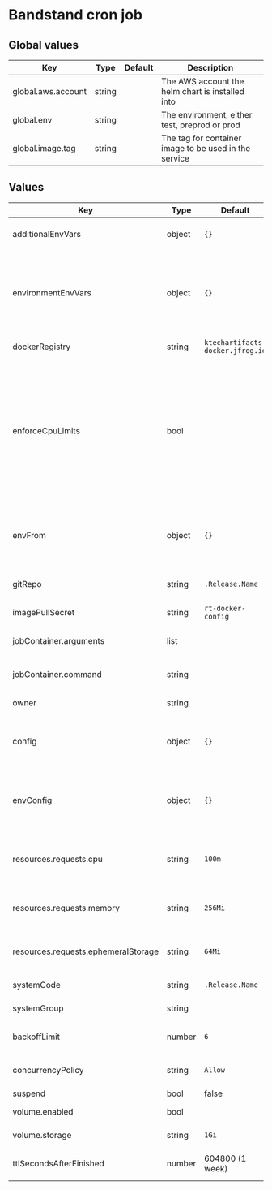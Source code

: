 # Bandstand cron job

## Global values

| Key                | Type   | Default | Description                                           |
|--------------------|--------|---------|-------------------------------------------------------|
| global.aws.account | string |         | The AWS account the helm chart is installed into      |
| global.env         | string |         | The environment, either test, preprod or prod         |
| global.image.tag   | string |         | The tag for container image to be used in the service |

## Values

| Key                                 | Type   | Default                          | Description                                                                                                                                                                                                                                                                                         |
|-------------------------------------|--------|----------------------------------|-----------------------------------------------------------------------------------------------------------------------------------------------------------------------------------------------------------------------------------------------------------------------------------------------------|
| additionalEnvVars                   | object | `{}`                             | An object containing additional environment variables                                                                                                                                                                                                                                               |
| environmentEnvVars                  | object | `{}`                             | An object containing environment specific additional environment variables. Use this in *-values.yaml files to not overwrite the additionalEnvVars object                                                                                                                                           |
| dockerRegistry                      | string | `ktechartifacts-docker.jfrog.io` | Docker registry to pull images from                                                                                                                                                                                                                                                                 |
| enforceCpuLimits                    | bool   |                                  | By default CPU will burst to use spare capacity on the node. Setting this flag will add a cpu limit with the same value as `resources.requests.cpu`. It is recommended to set this flag in performance testing environments to ensure recorded performance isn't based on unallocated capacity      |
| envFrom                             | object | `{}`                             | References to ConfigMaps / Secrets which will be mapped to environment variables. For more details see [here](https://kubernetes.io/docs/tasks/configure-pod-container/configure-pod-configmap/#configure-all-key-value-pairs-in-a-configmap-as-container-environment-variables)                    |
| gitRepo                             | string | `.Release.Name`                  | The name of the repository for the service                                                                                                                                                                                                                                                          |
| imagePullSecret                     | string | `rt-docker-config`               | Docker registry secret for pulling image                                                                                                                                                                                                                                                            |
| jobContainer.arguments              | list   |                                  | Override the default container arguments for the job Pod                                                                                                                                                                                                                                            |
| jobContainer.command                | string |                                  | Override the default container command for the job Pod                                                                                                                                                                                                                                              |
| owner                               | string |                                  | The GitHub team that owns the service                                                                                                                                                                                                                                                               |
| config                              | object | `{}`                             | An object containing base config for the service - use this for creating base config files.                                                                                                                                                                                                         |
| envConfig                           | object | `{}`                             | An object containing environment config for the service - use this for creating environment specific config files.                                                                                                                                                                                  |
| resources.requests.cpu              | string | `100m`                           | [Requests](https://kubernetes.io/docs/concepts/configuration/manage-resources-containers/#requests-and-limits) for container CPU resources measured in cpu units, one core is 1000m, see [here](https://kubernetes.io/docs/concepts/configuration/manage-resources-containers/#meaning-of-cpu)      |
| resources.requests.memory           | string | `256Mi`                          | Container memory [Requests and Limit](https://kubernetes.io/docs/concepts/configuration/manage-resources-containers/#requests-and-limits)see [here](https://kubernetes.io/docs/concepts/configuration/manage-resources-containers/#meaning-of-memory) (both set to the same value)                  |
| resources.requests.ephemeralStorage | string | `64Mi`                           | Container ephemeral storage [Requests and Limit](https://kubernetes.io/docs/concepts/configuration/manage-resources-containers/#requests-and-limits)see [here](https://kubernetes.io/docs/concepts/configuration/manage-resources-containers/#local-ephemeral-storage) (both set to the same value) |
| systemCode                          | string | `.Release.Name`                  | The systemCode for the service                                                                                                                                                                                                                                                                      |
| systemGroup                         | string |                                  | The systemGroup for the service                                                                                                                                                                                                                                                                     |
| backoffLimit                        | number | `6`                              | [Back off limit](https://kubernetes.io/docs/concepts/workloads/controllers/job/#pod-backoff-failure-policy) To prevent restart on failure set to 0                                                                                                                                                  |
| concurrencyPolicy                   | string | `Allow`                          | [Concurrency Policy](https://kubernetes.io/docs/tasks/job/automated-tasks-with-cron-jobs/#concurrency-policy) To prevent restart on failure set to `Forbid`                                                                                                                                         |
| suspend                             | bool   | false                            | Suspend the cron job                                                                                                                                                                                                                                                                                |
| volume.enabled                      | bool   |                                  | True if persistent volume is required                                                                                                                                                                                                                                                               |
| volume.storage                      | string | `1Gi`                            | Amount of volume storage                                                                                                                                                                                                                                                                            |
| ttlSecondsAfterFinished             | number | 604800 (1 week)                  | How long to keep a Job around for after it has completed                                                                                                                                                                                                                                            |
